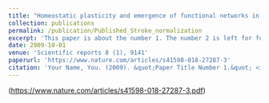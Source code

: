 ```yaml
---
title: "Homeostatic plasticity and emergence of functional networks in a whole-brain model at criticality"
collection: publications
permalink: /publication/Published_Stroke_normalization
excerpt: 'This paper is about the number 1. The number 2 is left for future work.'
date: 2009-10-01
venue: 'Scientific reports 8 (1), 9141'
paperurl: 'https://www.nature.com/articles/s41598-018-27287-3'
citation: 'Your Name, You. (2009). &quot;Paper Title Number 1.&quot; <i>Journal 1</i>. 1(1).'
---
```




(https://www.nature.com/articles/s41598-018-27287-3.pdf)
